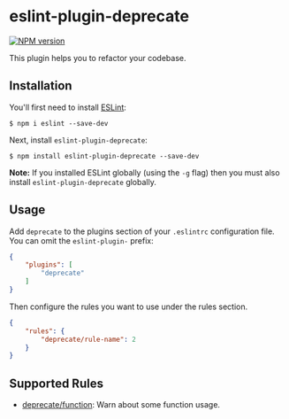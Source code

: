 # eslint-plugin-deprecate

[![NPM version](http://img.shields.io/npm/v/eslint-plugin-deprecate.svg)](https://www.npmjs.com/package/eslint-plugin-deprecate)

This plugin helps you to refactor your codebase.

## Installation

You'll first need to install [ESLint](http://eslint.org):

```
$ npm i eslint --save-dev
```

Next, install `eslint-plugin-deprecate`:

```
$ npm install eslint-plugin-deprecate --save-dev
```

**Note:** If you installed ESLint globally (using the `-g` flag) then you must also install `eslint-plugin-deprecate` globally.

## Usage

Add `deprecate` to the plugins section of your `.eslintrc` configuration file. You can omit the `eslint-plugin-` prefix:

```json
{
    "plugins": [
        "deprecate"
    ]
}
```

Then configure the rules you want to use under the rules section.

```json
{
    "rules": {
        "deprecate/rule-name": 2
    }
}
```

## Supported Rules

* [deprecate/function](docs/rules/function.md): Warn about some function usage.
